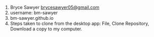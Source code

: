 1. Bryce Sawyer brycesawyer05@gmail.com
2. username: bm-sawyer
3. bm-sawyer.github.io
4. Steps taken to clone from the desktop app: File, Clone Repository, Download a copy to my computer.